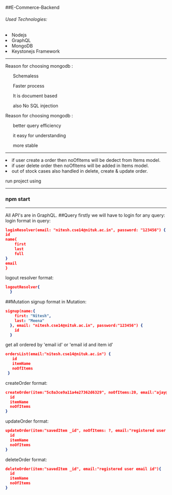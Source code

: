 ##E-Commerce-Backend
<h6>Used Technologies:</h6>
<li>Nodejs</li>
<li>GraphQL</li>
<li>MongoDB</li>
<li>Keystonejs Framework</li>
<hr>

Reason for choosing mongodb :
<ul>Schemaless</ul>
<ul>Faster process</ul>
<ul>It is document based</ul>
<ul>also No SQL injection</ul>

Reason for choosing mongodb :
<ul>better query efficiency</ul>
<ul>it easy for understanding</ul>
<ul>more stable</ul>


<hr>
<li>if user create a order then noOfItems will be dedect from Items model.</li>
<li>if user delete order then noOfItems will be added in Items model.</li>
<li>out of stock cases also handled in delete, create & update order.</li>
</hr>


run project using
<hr>
<h3>npm start</h3>
<hr>

All API's are in GraphQL.
##Query
firstly we will have to login for any query:
login format in query:  
<b>
```json
loginResolver(email: "nitesh.cse14@nituk.ac.in", password: "123456") {
id
name{
	first
	last
	full
}
email
}
```
</b>

logout resolver format: 
<b>
```json
logoutResolver{
  }
```
</b>


##Mutation
signup format in Mutation:  
<b>
```json
signup(name:{
    first: "Nitesh",
    last: "Meena"
  }, email: "nitesh.cse14@nituk.ac.in", password:"123456") {
    id
  }
```
  </b>


get all ordered by 'email id' or 'email id and item id'
 <b>
 ```json
ordersList(email:"nitesh.cse14@nituk.ac.in") {
    id
    itemName
    noOfItems
  }
```
  </b>


createOrder format:
<b>
```json
createOrder(item:"5c8a3ce9a11a4e27362d6329", noOfItems:20, email:"ajay@gmail.com"){
  id
  itemName
  noOfItems
}
```
</b>

updateOrder format:
<b>
```json
updateOrder(item:"savedItem _id", noOfItems: ?, email:"registered user email id"){
  id
  itemName
  noOfItems
}
```
</b>

deleteOrder format:
<b>
```json
deleteOrder(item:"savedItem _id", email:"registered user email id"){
  id
  itemName
  noOfItems
}
```
</b>
